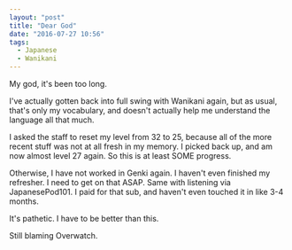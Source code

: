 ```yaml
---
layout: "post"
title: "Dear God"
date: "2016-07-27 10:56"
tags:
  - Japanese
  - Wanikani
---
```


My god, it's been too long.

I've actually gotten back into full swing with Wanikani again, but as usual, that's only my vocabulary, and doesn't actually help me understand the language all that much.

I asked the staff to reset my level from 32 to 25, because all of the more recent stuff was not at all fresh in my memory. I picked back up, and am now almost level 27 again. So this is at least SOME progress.

Otherwise, I have not worked in Genki again. I haven't even finished my refresher. I need to get on that ASAP. Same with listening via JapanesePod101. I paid for that sub, and haven't even touched it in like 3-4 months.

It's pathetic. I have to be better than this.

Still blaming Overwatch.

